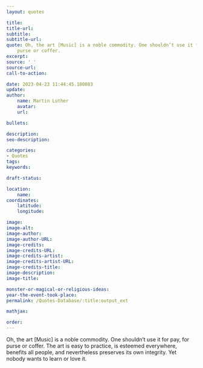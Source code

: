 ```yaml
---
layout: quotes

title:
title-url:
subtitle:
subtitle-url:
quote: Oh, the art [Music] is a noble commodity. One shouldn’t use it for pay, for
    purse or coffer.
excerpt:
source: ' '
source-url:
call-to-action:

date: 2023-04-23 11:44:45.180083
update:
author:
    name: Martin Luther
    avatar:
    url:

bullets:

description:
seo-description:

categories:
- Quotes
tags:
keywords:

draft-status:

location:
    name:
coordinates:
    latitude:
    longitude:

image:
image-alt:
image-author:
image-author-URL:
image-credits:
image-credits-URL:
image-credits-artist:
image-credits-artist-URL:
image-credits-title:
image-description:
image-title:

monster-or-magical-or-religious-ideas:
year-the-event-took-place:
permalink: /Quotes-Database/:title:output_ext

mathjax:

order:
---
```

Oh, the art [Music] is a noble commodity. One shouldn’t use it for pay, for purse or coffer. The art is easy to practice, is esteemed everywhere, benefits all people, and nevertheless preserves its own integrity. Yet nobody wants to learn or love it.